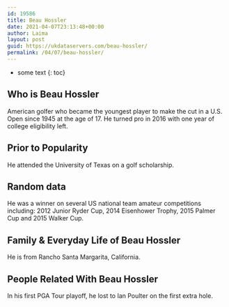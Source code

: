 ```yaml
---
id: 19586
title: Beau Hossler
date: 2021-04-07T23:13:48+00:00
author: Laima
layout: post
guid: https://ukdataservers.com/beau-hossler/
permalink: /04/07/beau-hossler/
---
```


* some text
{: toc}


## Who is Beau Hossler
                  
                  
                  
American golfer who became the youngest player to make the cut in a U.S. Open since 1945 at the age of 17. He turned pro in 2016 with one year of college eligibility left.
                  
              
            
              
            
                
                
                
## Prior to Popularity
                  
                  
                  
He attended the University of Texas on a golf scholarship.
                  
              
            
              
            
                
                
                
## Random data
                  
                  
                  
He was a winner on several US national team amateur competitions including: 2012 Junior Ryder Cup, 2014 Eisenhower Trophy, 2015 Palmer Cup and 2015 Walker Cup.
                  
              
            
              
            
                
                
                
## Family & Everyday Life of Beau Hossler
                  
                  
                  
He is from Rancho Santa Margarita, California.
                  
              
            
              
            
                
                
                
## People Related With Beau Hossler
                  
                  
                  
In his first PGA Tour playoff, he lost to Ian Poulter on the first extra hole.
                  
              
            
              
            
                
              
            
              
              
            
            
              
            
          
          
          